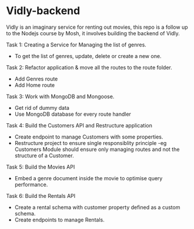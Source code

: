 # Vidly-backend
Vidly is an imaginary service for renting out movies, this repo is a follow up to the Nodejs course by Mosh, it involves
building the backend of Vidly.

Task 1:
Creating a Service for Managing the list of genres.
  - To get the list of genres, update, delete or create a new one.

Task 2:
Refactor application & move all the routes to the route folder.
  - Add Genres route
  - Add Home route

Task 3:
Work with MongoDB and Mongoose.
  - Get rid of dummy data 
  - Use MongoDB database for every route handler

Task 4:
Build the Customers API and Restructure application
  - Create endpoint to manage Customers with some properties.
  - Restructure project to ensure single responsiblity principle
    -eg Customers Module should ensure only managing routes and not the structure of a Customer.

Task 5:
Build the Movies API
  - Embed a genre document inside the movie to optimise query performance.

Task 6:
 Build the Rentals API
  - Create a rental schema with customer property defined as a custom schema.
  - Create endpoints to manage Rentals.
